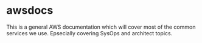 # awsdocs
This is a general AWS documentation which will cover most of the common services we use. Epsecially covering SysOps and architect topics.
